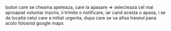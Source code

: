 buton care se cheama apeleaza, care la apasare => selecteaza cel mai aproapiat voluntar inscris, ii trimite o notificare, iar cand acesta o apasa, i se da locatia celui care a initiat urgenta, dupa care se va afisa traseul pana acolo folosind google maps
